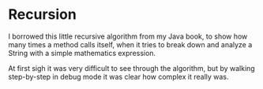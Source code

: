 # Recursion

I borrowed this little recursive algorithm from my Java book, to show how many times a method calls itself, when it tries to break down and analyze a String with a simple mathematics expression.    

At first sigh it was very difficult to see through the algorithm, but by walking step-by-step in debug mode it was clear how complex it really was.
